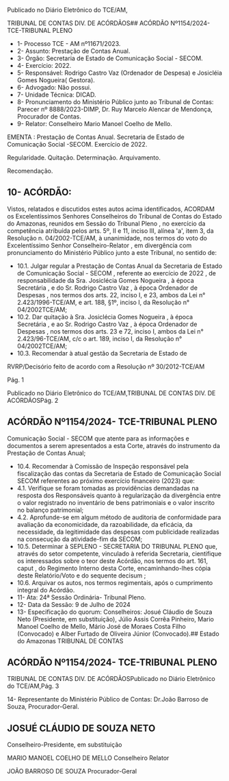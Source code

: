 Publicado  no  Diário  Eletrônico do TCE/AM,

TRIBUNAL DE CONTAS DIV. DE ACÓRDÃOS## ACÓRDÃO Nº1154/2024- TCE-TRIBUNAL PLENO

- 1- Processo TCE - AM nº11671/2023.
- 2- Assunto: Prestação de Contas Anual.
- 3- Órgão: Secretaria de Estado de Comunicação Social - SECOM.
- 4- Exercício: 2022.
- 5- Responsável: Rodrigo  Castro  Vaz  (Ordenador  de  Despesa)  e  Josicléia  Gomes Nogueira( Gestora).
- 6- Advogado: Não possui.
- 7- Unidade Técnica: DICAD.
- 8- Pronunciamento do Ministério Público junto  ao  Tribunal  de  Contas: Parecer  nº 8888/2023-DIMP, Dr. Ruy Marcelo Alencar de Mendonça, Procurador de Contas.
- 9- Relator: Conselheiro Mario Manoel Coelho de Mello.

EMENTA :  Prestação  de  Contas  Anual.  Secretaria de Estado de Comunicação  Social -SECOM. Exercício de 2022.

Regularidade. Quitação. Determinação. Arquivamento.

Recomendação.

## 10-  ACÓRDÃO:

Vistos, relatados e discutidos estes autos acima identificados, ACORDAM os Excelentíssimos Senhores Conselheiros do Tribunal de Contas do Estado do Amazonas, reunidos em Sessão do Tribunal Pleno , no exercício da competência atribuída pelos arts. 5º, II e 11, inciso III, alínea 'a', item 3, da Resolução n. 04/2002-TCE/AM, à unanimidade, nos termos do voto do Excelentíssimo Senhor Conselheiro-Relator , em divergência com pronunciamento do Ministério Público junto a este Tribunal, no sentido de:

- 10.1. Julgar  regular a Prestação  de  Contas  Anual da Secretaria  de Estado de Comunicação Social - SECOM , referente ao exercício de 2022 , de  responsabilidade  da Sra.  Josiclécia  Gomes  Nogueira , à época Secretária , e do Sr. Rodrigo Castro Vaz , à época Ordenador de Despesas , nos termos dos arts. 22, inciso I, e 23, ambos da Lei n° 2.423/1996-TCE/AM, e art. 188, §1º, inciso I, da Resolução n° 04/2002TCE/AM;
- 10.2. Dar quitação à Sra. Josiclécia Gomes Nogueira , à época Secretária ,  e  ao Sr.  Rodrigo  Castro  Vaz , à  época Ordenador  de Despesas ,  nos  termos  dos  arts.  23  e  72,  inciso  I,  ambos  da  Lei  n° 2.423/96-TCE/AM,  c/c  o  art.  189,  inciso  I,  da  Resolução  n°  04/2002TCE/AM;
- 10.3. Recomendar à atual gestão da Secretaria de Estado de

RVRP/Decisório feito de acordo com a Resolução nº 30/2012-TCE/AM

Pág. 1

Publicado  no  Diário  Eletrônico do TCE/AM,TRIBUNAL DE CONTAS DIV. DE ACÓRDÃOSPág. 2

## ACÓRDÃO Nº1154/2024- TCE-TRIBUNAL PLENO

Comunicação  Social  -  SECOM que  atente  para  as  informações  e documentos a serem apresentados a esta Corte, através do instrumento da Prestação de Contas Anual;

- 10.4. Recomendar à Comissão de Inspeção responsável  pela  fiscalização das  contas  da Secretaria  de  Estado  de  Comunicação  Social  SECOM referentes ao próximo exercício financeiro (2023) que:
- 4.1. Verifique  se  foram  tomadas  as  providências  demandadas na  resposta  dos  Responsáveis  quanto  à  regularização  da divergência  entre  o  valor  registrado  no  inventário  de  bens patrimoniais e o valor inscrito no balanço patrimonial;
- 4.2. Aprofunde-se em algum método de auditoria de conformidade para avaliação da economicidade, da razoabilidade, da eficácia, da necessidade, da legitimidade das despesas com publicidade realizadas na consecução da atividade-fim da SECOM;
- 10.5. Determinar à SEPLENO - SECRETARIA DO TRIBUNAL PLENO que, através do setor competente, vinculado à referida Secretaria, cientifique os  interessados  sobre  o  teor  deste  Acórdão,  nos  termos  do  art.  161, caput , do  Regimento  Interno  desta  Corte,  encaminhando-lhes  cópia deste Relatório/Voto e do sequente decisum ;
- 10.6. Arquivar os  autos,  nos  termos  regimentais,  após  o  cumprimento integral do Acórdão.
- 11-  Ata: 24ª Sessão Ordinária- Tribunal Pleno.
- 12-  Data da Sessão: 9 de Julho de 2024
- 13-  Especificação do quorum: Conselheiros: Josué Cláudio de Souza Neto (Presidente, em substituição),  Júlio  Assis  Corrêa  Pinheiro,  Mario  Manoel  Coelho  de  Mello,  Mário José  de  Moraes  Costa  Filho (Convocado)  e  Alber Furtado de  Oliveira Júnior (Convocado).## Estado do Amazonas TRIBUNAL DE CONTAS

## ACÓRDÃO Nº1154/2024- TCE-TRIBUNAL PLENO

TRIBUNAL DE CONTAS DIV. DE ACÓRDÃOSPublicado  no  Diário  Eletrônico do TCE/AM,Pág. 3

14-  Representante  do  Ministério  Público  de  Contas: Dr.João  Barroso  de  Souza, Procurador-Geral.

## JOSUÉ CLÁUDIO DE SOUZA NETO

Conselheiro-Presidente, em substituição

MARIO MANOEL COELHO DE MELLO Conselheiro Relator

JOÃO BARROSO DE SOUZA Procurador-Geral